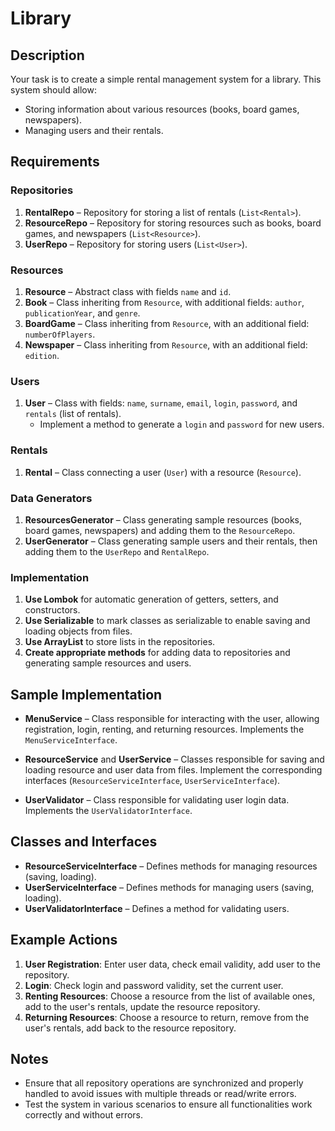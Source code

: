 # Library

## Description
Your task is to create a simple rental management system for a library. This system should allow:
- Storing information about various resources (books, board games, newspapers).
- Managing users and their rentals.

## Requirements

### Repositories
1. **RentalRepo** – Repository for storing a list of rentals (`List<Rental>`).
2. **ResourceRepo** – Repository for storing resources such as books, board games, and newspapers (`List<Resource>`).
3. **UserRepo** – Repository for storing users (`List<User>`).

### Resources
1. **Resource** – Abstract class with fields `name` and `id`.
2. **Book** – Class inheriting from `Resource`, with additional fields: `author`, `publicationYear`, and `genre`.
3. **BoardGame** – Class inheriting from `Resource`, with an additional field: `numberOfPlayers`.
4. **Newspaper** – Class inheriting from `Resource`, with an additional field: `edition`.

### Users
1. **User** – Class with fields: `name`, `surname`, `email`, `login`, `password`, and `rentals` (list of rentals).
   - Implement a method to generate a `login` and `password` for new users.

### Rentals
1. **Rental** – Class connecting a user (`User`) with a resource (`Resource`).

### Data Generators
1. **ResourcesGenerator** – Class generating sample resources (books, board games, newspapers) and adding them to the `ResourceRepo`.
2. **UserGenerator** – Class generating sample users and their rentals, then adding them to the `UserRepo` and `RentalRepo`.

### Implementation
1. **Use Lombok** for automatic generation of getters, setters, and constructors.
2. **Use Serializable** to mark classes as serializable to enable saving and loading objects from files.
3. **Use ArrayList** to store lists in the repositories.
4. **Create appropriate methods** for adding data to repositories and generating sample resources and users.

## Sample Implementation

- **MenuService** – Class responsible for interacting with the user, allowing registration, login, renting, and returning resources. Implements the `MenuServiceInterface`.

- **ResourceService** and **UserService** – Classes responsible for saving and loading resource and user data from files. Implement the corresponding interfaces (`ResourceServiceInterface`, `UserServiceInterface`).

- **UserValidator** – Class responsible for validating user login data. Implements the `UserValidatorInterface`.

## Classes and Interfaces
- **ResourceServiceInterface** – Defines methods for managing resources (saving, loading).
- **UserServiceInterface** – Defines methods for managing users (saving, loading).
- **UserValidatorInterface** – Defines a method for validating users.

## Example Actions
1. **User Registration**: Enter user data, check email validity, add user to the repository.
2. **Login**: Check login and password validity, set the current user.
3. **Renting Resources**: Choose a resource from the list of available ones, add to the user's rentals, update the resource repository.
4. **Returning Resources**: Choose a resource to return, remove from the user's rentals, add back to the resource repository.

## Notes
- Ensure that all repository operations are synchronized and properly handled to avoid issues with multiple threads or read/write errors.
- Test the system in various scenarios to ensure all functionalities work correctly and without errors.

